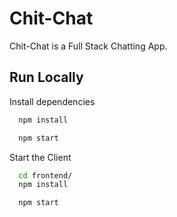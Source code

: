 # Chit-Chat

Chit-Chat is a Full Stack Chatting App.

## Run Locally

Install dependencies

```bash
  npm install
```

```bash
  npm start
```
Start the Client

```bash
  cd frontend/
  npm install
```

```bash
  npm start
```
